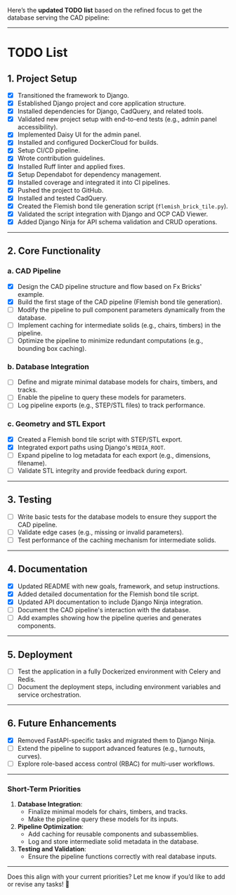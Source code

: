 Here’s the **updated TODO list** based on the refined focus to get the database serving the CAD pipeline:

---

# **TODO List**

## **1. Project Setup**
- [x] Transitioned the framework to Django.  
- [x] Established Django project and core application structure.  
- [x] Installed dependencies for Django, CadQuery, and related tools.  
- [x] Validated new project setup with end-to-end tests (e.g., admin panel accessibility).  
- [x] Implemented Daisy UI for the admin panel.  
- [x] Installed and configured DockerCloud for builds.  
- [x] Setup CI/CD pipeline.  
- [x] Wrote contribution guidelines.  
- [x] Installed Ruff linter and applied fixes.  
- [x] Setup Dependabot for dependency management.  
- [x] Installed coverage and integrated it into CI pipelines.  
- [x] Pushed the project to GitHub.  
- [x] Installed and tested CadQuery.  
- [x] Created the Flemish bond tile generation script (`flemish_brick_tile.py`).  
- [x] Validated the script integration with Django and OCP CAD Viewer.  
- [x] Added Django Ninja for API schema validation and CRUD operations.

---

## **2. Core Functionality**

### **a. CAD Pipeline**
- [x] Design the CAD pipeline structure and flow based on Fx Bricks' example.  
- [x] Build the first stage of the CAD pipeline (Flemish bond tile generation).  
- [ ] Modify the pipeline to pull component parameters dynamically from the database.  
- [ ] Implement caching for intermediate solids (e.g., chairs, timbers) in the pipeline.  
- [ ] Optimize the pipeline to minimize redundant computations (e.g., bounding box caching).

### **b. Database Integration**
- [ ] Define and migrate minimal database models for chairs, timbers, and tracks.  
- [ ] Enable the pipeline to query these models for parameters.  
- [ ] Log pipeline exports (e.g., STEP/STL files) to track performance.  

### **c. Geometry and STL Export**
- [x] Created a Flemish bond tile script with STEP/STL export.  
- [x] Integrated export paths using Django's `MEDIA_ROOT`.  
- [ ] Expand pipeline to log metadata for each export (e.g., dimensions, filename).  
- [ ] Validate STL integrity and provide feedback during export.

---

## **3. Testing**
- [ ] Write basic tests for the database models to ensure they support the CAD pipeline.  
- [ ] Validate edge cases (e.g., missing or invalid parameters).  
- [ ] Test performance of the caching mechanism for intermediate solids.  

---

## **4. Documentation**
- [x] Updated README with new goals, framework, and setup instructions.  
- [x] Added detailed documentation for the Flemish bond tile script.  
- [x] Updated API documentation to include Django Ninja integration.  
- [ ] Document the CAD pipeline's interaction with the database.  
- [ ] Add examples showing how the pipeline queries and generates components.

---

## **5. Deployment**
- [ ] Test the application in a fully Dockerized environment with Celery and Redis.  
- [ ] Document the deployment steps, including environment variables and service orchestration.

---

## **6. Future Enhancements**
- [x] Removed FastAPI-specific tasks and migrated them to Django Ninja.  
- [ ] Extend the pipeline to support advanced features (e.g., turnouts, curves).  
- [ ] Explore role-based access control (RBAC) for multi-user workflows.  

---

### **Short-Term Priorities**
1. **Database Integration**:
   - Finalize minimal models for chairs, timbers, and tracks.
   - Make the pipeline query these models for its inputs.
2. **Pipeline Optimization**:
   - Add caching for reusable components and subassemblies.
   - Log and store intermediate solid metadata in the database.
3. **Testing and Validation**:
   - Ensure the pipeline functions correctly with real database inputs.

---

Does this align with your current priorities? Let me know if you’d like to add or revise any tasks! 🚀